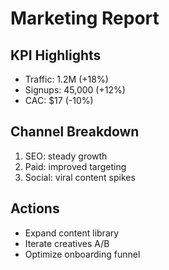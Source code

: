 # Marketing Report

## KPI Highlights
- Traffic: 1.2M (+18%)
- Signups: 45,000 (+12%)
- CAC: $17 (-10%)

## Channel Breakdown
1. SEO: steady growth
2. Paid: improved targeting
3. Social: viral content spikes

## Actions
- Expand content library
- Iterate creatives A/B
- Optimize onboarding funnel

